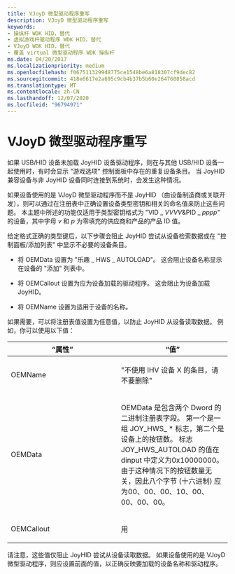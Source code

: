 ```yaml
---
title: VJoyD 微型驱动程序重写
description: VJoyD 微型驱动程序重写
keywords:
- 操纵杆 WDK HID，替代
- 虚拟游戏杆驱动程序 WDK HID，替代
- VJoyD WDK HID，替代
- 覆盖 virtual 微型驱动程序 WDK 操纵杆
ms.date: 04/20/2017
ms.localizationpriority: medium
ms.openlocfilehash: f0675113299d8775ce1548be6a818307cf9dec82
ms.sourcegitcommit: 418e6617e2a695c9cb4b37b5b60e264760858acd
ms.translationtype: MT
ms.contentlocale: zh-CN
ms.lasthandoff: 12/07/2020
ms.locfileid: "96794971"
---
```

# <a name="vjoyd-minidriver-override"></a>VJoyD 微型驱动程序重写





如果 USB/HID 设备未加载 JoyHID 设备驱动程序，则在与其他 USB/HID 设备一起使用时，有时会显示 "游戏选项" 控制面板中存在的重复设备条目。 当 JoyHID 兼容设备与非 JoyHID 设备同时连接到系统时，会发生这种情况。

如果设备使用的是 VJoyD 微型驱动程序而不是 JoyHID （由设备制造商或关联开发），则可以通过在注册表中正确设置设备类型密钥和相关的命名值来防止这些问题。 本主题中所述的功能仅适用于类型密钥格式为 "VID \_ *VVVV*&PID \_ *pppp*" 的设备，其中字母 *v* 和 *p* 为零填充的供应商和产品的产品 ID 值。

给定格式正确的类型键后，以下步骤会阻止 JoyHID 尝试从设备检索数据或在 "控制面板/添加列表" 中显示不必要的设备条目。

-   将 OEMData 设置为 "乐趣 \_ HWS \_ AUTOLOAD"。 这会阻止设备名称显示在设备的 "添加" 列表中。

-   将 OEMCallout 设置为应为设备加载的驱动程序。 这会阻止为设备加载 JoyHID。

-   将 OEMName 设置为适用于设备的名称。

如果需要，可以将注册表值设置为任意值，以防止 JoyHID 从设备读取数据。 例如，你可以使用以下值：

<table>
<colgroup>
<col width="50%" />
<col width="50%" />
</colgroup>
<thead>
<tr class="header">
<th>“属性”</th>
<th>“值”</th>
</tr>
</thead>
<tbody>
<tr class="odd">
<td><p>OEMName</p></td>
<td><p>"不使用 IHV 设备 X 的条目，请不要删除"</p></td>
</tr>
<tr class="even">
<td><p>OEMData</p></td>
<td><p>OEMData 是包含两个 Dword 的二进制注册表字段。 第一个是一组 JOY_HWS_ * 标志，第二个是设备上的按钮数。 标志 JOY_HWS_AUTOLOAD 的值在 dinput 中定义为0x10000000。 由于这种情况下的按钮数量无关，因此八个字节 (十六进制) 应为00、00、00、10、00、00、00、00。</p></td>
</tr>
<tr class="odd">
<td><p>OEMCallout</p></td>
<td><p>用</p></td>
</tr>
</tbody>
</table>

 

请注意，这些值仅阻止 JoyHID 尝试从设备读取数据。 如果设备使用的是 VJoyD 微型驱动程序，则应设置前面的值，以正确反映要加载的设备名称和驱动程序。

 

 




